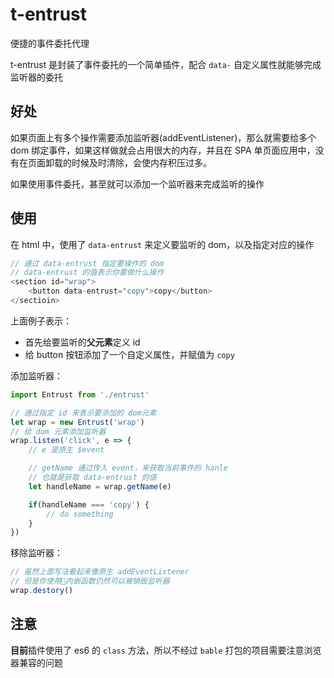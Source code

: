 # t-entrust
便捷的事件委托代理

t-entrust 是封装了事件委托的一个简单插件，配合 `data-` 自定义属性就能够完成监听器的委托

## 好处
如果页面上有多个操作需要添加监听器(addEventListener)，那么就需要给多个 dom 绑定事件，如果这样做就会占用很大的内存，并且在 SPA 单页面应用中，没有在页面卸载的时候及时清除，会使内存积压过多。

如果使用事件委托，甚至就可以添加一个监听器来完成监听的操作
## 使用
在 html 中，使用了 `data-entrust` 来定义要监听的 dom，以及指定对应的操作
```javascript
// 通过 data-entrust 指定要操作的 dom
// data-entrust 的值表示你要做什么操作
<section id="wrap">
    <button data-entrust="copy">copy</button>
</sectioin>
```

上面例子表示：
- 首先给要监听的**父元素**定义 id
- 给 button 按钮添加了一个自定义属性，并赋值为 `copy`

添加监听器：

```javascript
import Entrust from './entrust'

// 通过指定 id 来表示要添加的 dom元素
let wrap = new Entrust('wrap')
// 给 dom 元素添加监听器
wrap.listen('click', e => {
    // e 是原生 $event

    // getName 通过传入 event，来获取当前事件的 hanle
    // 也就是获取 data-entrust 的值
    let handleName = wrap.getName(e)

    if(handleName === 'copy') {
        // do something
    }
})
```

移除监听器：

```javascript
// 虽然上面写法看起来像原生 addEventListener
// 但是你使用内嵌函数仍然可以被销毁监听器
wrap.destory()
```

## 注意
**目前**插件使用了 es6 的 `class` 方法，所以不经过 `bable` 打包的项目需要注意浏览器兼容的问题